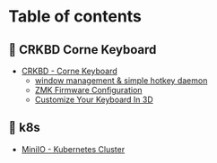 # Table of contents

## 🥕 CRKBD Corne Keyboard <a href="#crkbd" id="crkbd"></a>

* [CRKBD - Corne Keyboard](README.md)
  * [window management & simple hotkey daemon](crkbd/readme/window-management-and-simple-hotkey-daemon.md)
  * [ZMK Firmware Configuration](crkbd/readme/zmk-config.md)
  * [Customize Your Keyboard In 3D](https://typeractive.xyz)

## 🐳 k8s

* [MiniIO - Kubernetes Cluster](<README (1).md>)
